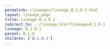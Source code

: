 ```yaml
---
permalink: /lineages/lineage_B.1.9.1.html
layout: lineage_page
title: Lineage B.1.9.1
redirect_to: ../lineage.html?lineage=B.1.9.1
lineage: B.1.9.1
parent: B.1.9
children: ['B.1.9.1']
---
```

